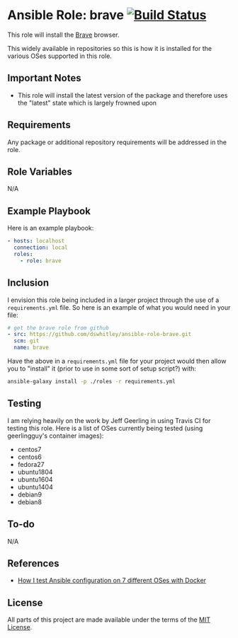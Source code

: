 Ansible Role: brave [![Build Status](https://travis-ci.com/dswhitley/ansible-role-brave.svg?branch=master)](https://travis-ci.com/dswhitley/ansible-role-brave)
====================================

This role will install the [Brave](https://brave.com/index/) browser.

This widely available in repositories so this is how it is installed for the
various OSes supported in this role.

Important Notes
---------------

* This role will install the latest version of the package and therefore uses
  the "latest" state which is largely frowned upon

Requirements
------------

Any package or additional repository requirements will be addressed in the role.

Role Variables
--------------

N/A

Example Playbook
----------------

Here is an example playbook:

```yaml
- hosts: localhost
  connection: local
  roles:
    - role: brave
```

Inclusion
---------

I envision this role being included in a larger project through the use of a
`requirements.yml` file.  So here is an example of what you would need in your
file:

```yaml
# get the brave role from github
- src: https://github.com/dswhitley/ansible-role-brave.git
  scm: git
  name: brave
```

Have the above in a `requirements.yml` file for your project would then allow
you to "install" it (prior to use in some sort of setup script?) with:

```bash
ansible-galaxy install -p ./roles -r requirements.yml
```

Testing
-------

I am relying heavily on the work by Jeff Geerling in using Travis CI for testing
this role.  Here is a list of OSes currently being tested (using geerlingguy's
container images):

* centos7
* centos6
* fedora27
* ubuntu1804
* ubuntu1604
* ubuntu1404
* debian9
* debian8

To-do
-----

N/A

References
----------

* [How I test Ansible configuration on 7 different OSes with Docker](https://www.jeffgeerling.com/blog/2018/how-i-test-ansible-configuration-on-7-different-oses-docker)

License
-------

All parts of this project are made available under the terms of the [MIT
License](LICENSE).
